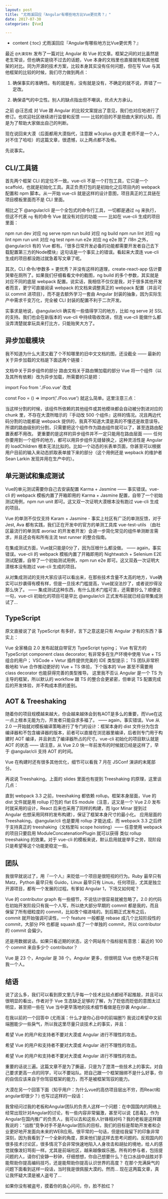 ```yaml
---
layout: post
title: "尤雨溪回应『Angular有哪些地方比Vue更优秀？』"
date: 2017-07-30
categories: [Vue]

---
```


* content
{:toc}
尤雨溪回应『Angular有哪些地方比Vue更优秀？』
<!-- more -->




最近 ``@大漠穷秋`` 发布了一篇对比 Angular 和 Vue 的文章。框架之间的对比虽然是老生常谈，但也确实是绕不过去的话题，Vue 本身的文档里也直接就有和其他框架的对比。同为开源的技术方案，比较本身其实没有任何问题，但在写 Vue 与其他框架的比较的时候，我们尽力做到两点：

1. 确保事实的准确性。有的就是有，没有就是没有，不确定的就不说，弄错了一定改。

2. 确保语气的中立性。别人的缺点指出但不嘲讽，优点大方承认。

之前 @汪志成 对 Vue 跟 Angular 的比较文案提出了意见，我们也对应地进行了修订。也欢迎社区继续进行监督和反馈 —— 比较的目的不是扭曲大家的认知，而是为了帮助大家做出自己的判断。

现在说回来大漠（后面都用大漠指代，注意跟 w3cplus @大漠 老师不是一个人，对不住了哈哈）的这篇文章，很遗憾，以上两点都不及格。

先说事实。


## CLI/工具链

首先两个框架 CLI 的定位不一致。vue-cli 不是一个打包工具，它只是一个 scaffold，也就是初始化工具。真正负责打包的是初始化之后项目内的 webpack 配置和 npm 脚本。从一开始 vue-cli 就是这样的设计意图，项目真正的工具链在项目模板里面而不是 CLI 里面。

相比之下 @angular/cli 是一个全包式的命令行工具，一切都是通过 `ng` 来执行，但这不代表 `ng` 有的命令 Vue 就没有对应的功能 —— 比如在 vue-cli 生成的项目里面：

npm run dev 对应 ng serve
npm run build 对应 ng build
npm run lint 对应 ng lint
npm run unit 对应 ng test
npm run e2e 对应 ng e2e
除了 i18n 之外，@angular/cli 有的 Vue 都有。『很多日常开发必备的功能都需要开发者自己去下载配置第三方的Node模块』这句话是一个事实上的错误。看起来大漠连 vue-cli 生成的项目都没跑过就急着写文章了呢。

其次，CLI 命令/参数多 = 更优秀？并没有这样的道理，create-react-app 估计要哭晕在厕所了。如果我们仔细看看文中的截图，ng build 的多个参数，其实就是对应不同的底层 webpack 配置。说实话，我相信不仅仅是我，对于很多其他开发者而言，更宁可直接阅读 webpack 的文档来调整真正的 webpack 配置（并且可以 commit 进项目），而不是去额外学习一套由 Angular 封装的抽象，因为实际生产中需求千变万化，完全被 CLI 封装的配置不利于二次开发。

实事求是地说，@angular/cli 确实有一些值得学习的地方，比如 ng serve 对 SSL 的支持。我们也会在新版本的 vue-cli 中持续吸收改进，但连 vue-cli 能做什么都没弄清楚就拿玩具来打比方，只能贻笑大方了。



## 异步加载模块

我不知道为什么大漠又截了个不知哪里的旧中文文档的图，还没截全 —— 最新的关于异步加载的文档是下面这两个链接：

文档中关于异步组件的部分
路由文档关于路由懒加载的部分
Vue 将一个组件（以及其所有依赖）改为异步加载，所需要的只是把：

import Foo from './Foo.vue'
改成

const Foo = () => import('./Foo.vue')
就这么简单。这里注意三点：

当这样分割的时候，该组件所依赖的其他组件或其他模块都会自动被分割进对应的 chunk 里，不存在大漠所暗示的『手动改 500 个组件』这样的情况。况且两边代码分割的功能都是 webpack 提供的，我真不知道大漠是真的不懂还是故意误导。
所谓的路由级别的分割，只需要把这个组件作为路由组件就可以了，甚至连路由配置表都不用改。
更重要的是这样的异步组件并不一定只能用在路由层面 —— 任何你要用到一个组件的地方，都可以用异步组件无缝替换之，这种灵活性是 Angular 的 loadChildren 根本无法比拟的。比如一个动态的长表单页面，你甚至可以根据用户目前的输入来动态抓取表单接下来的部分（这个用例还是 wepback 的维护者 Sean Larkin 发现并用在生产中的）。


## 单元测试和集成测试

Vue的单元测试需要你自己去安装配置 Karma + Jasmine
—— 事实错误。vue-cli 的 webpack 模板内置了开箱即用的 Karma + Jasmine 配置，自带了一个初始测试用例，npm run unit 即可。这又双一次证明大漠根本没有跑过 vue-cli 生成的项目。

Vue 的单测不仅仅支持 Karam + Jasmine - 事实上社区有广泛的单测反馈，对于 Jest, Ava 都有实践，我们正在开发中的官方的单测工具库 vue-test-utils （由社区最流行的单测库 avoriaz 的开发者开发）会进一步简化常见的组件单测断言需求，并且还会有和所有主流 test runner 的整合指南。

在集成测试方面，Vue就只能是0分了，因为压根什么都没做。
—— again，事实错误。vue-cli 的 webpack 模板内置了开箱即用的 Nightwatch + Selenium E2E 测试配置，自带了一个初始测试用例，npm run e2e 即可。这又双叒一次证明大漠根本没有跑过 vue-cli 生成的项目。

从对集成测试的支持大家应该可以看出来，在那些技术含量不太高的地方，Vue确实可以抄袭得有模有样，但是一旦技术门槛提高，Vue就没法抄了，或者说抄得没那么快了。
—— 集成测试这种东西，有什么技术门槛可言，还需要抄么？顺便说一句，vue-cli 初始化的项目可是早比 @angular/cli 正式发布前就已经自带集成测试了...



## TypeScript

原文直接说了说 TypeScript 有多好，言下之意这是只有 Angular 才有的东西？事实上：

Vue 全家桶自 2.0 发布起就自带官方 TypeScript typing；
Vue 有官方的 TypeScript component class decorator;
有非常多在生产环境中使用 Vue + TS 组合的用户；
VSCode + Vetur 插件提供完美的 IDE 类型提示；
TS 团队非常积极地和 Vue 合作推动更好的 Vue + TS 体验，下个版本的 Vue 甚至不需要用 class decorator 也能获得完善的类型推导。
这里我不否认 Angular 是一个 TS 为主导的框架，所以默认的 workflow 跟 TS 的整合会更紧密，但单说 TS 配置完成后的开发体验，并不构成本质的差别。



## AOT & Treeshaking

随着你的项目规模越来越大，你会越来越体会到有AOT是多么的重要，而Vue在这一点上根本无能为力，开发者只能自求多福了。
—— again，事实错误。Vue 从 2.0 一开始就对模板编译策略进行了专门的设计：框架本身的 dist 文件分为包含编译器和不包含编译器的版本，前者可以直接在浏览器里编译，后者则专门用于构建时 AOT 编译，并且剥去了编译器所占的尺寸。vue-cli 初始化的项目默认就是 AOT 的状态 —— 请注意，从 Vue 2.0 快一年前发布的时候就已经是这样了，早于 @angular/cli 支持 AOT 的时间。

Vue 在构建时还有很多其他优化，细节可以看我 7 月在 JSConf 演讲的末尾部分。

再说说 Treeshaking。上面的 slides 里面也有提到 Treeshaking 的原理，这里谈几点：

直到 webpack 3.3 之前，treeshaking 都依赖 rollup。框架本身层面，Vue 的 dist 文件就是用 rollup 打包的 flat ES module（注意，这又是一个 Vue 2.0 发布时就采用的设计，React 后来也采用了同样的构建，而 Igor Minar 提到过 Angular 也想采用同样的发布构建），保证了框架本身尺寸的最小化。
应用层面的 Treeshaking，@angular/cli 也是要用 rollup 才能达成，而 webpack 3.3 之后终于支持真正的 treeshaking（文档里叫 scope hoisting）—— 任意使用 webpack 的项目只要启用 ModuleConcatenationPlugin 就可以获得 类似 rollup treeshaking 的效果。对于 vue-cli 的模板来说，默认启用就是举手之劳，现阶段只是希望等这个功能更稳定一些。


## 团队

我很早就说过了，用『一个人』来贬低一个项目是很短视的行为。Ruby 最早只有 Matz，Python 最早只有 Guido，Linux 最早只有 Linus，任何项目，尤其是独立开源项目，都有一个发展的过程。有爹如 Angular 1，下场又如何呢？

Vue 的 contributor graph 有一些细节，不说估计很容易就被忽略了。2.0 的代码在初始开发阶段只有我一个人写，所以绝大部分早期的 commit 都是我的，而且保留了所有细粒度的 commit，比如改个缩进啥的。到后期正式发布之后，commit 就开始强调可读性，一个 feature 一般都是 rebase 成几个比较阶段性的 commit，大部分 PR 也都是 squash 成了一个单独的 commit，所以 contributor 的 commit 会偏少。

还是用数据说话。如果只看近期的状态，这个网站有个指标挺有意思：最近的 100 个 commit 来自多少个 contributor？

Vue 是 23 个，Angular 是 38 个。Angular 更多，但很明显 Vue 也绝不是只有我一个人。



## 结语

说了这么多，我们可以看到原文里几乎每一个技术比较点都经不起推敲，并且可以很明显的看出，作者对于 Vue 生态缺乏足够的了解，为了贬低而贬低的意图太过明显，甚至把一些在 Vue 当中更早落地的技术细节看做是在抄袭 Angular...

在我以前的一个回答中 (尤雨溪：什么才是你心目中的前端圈?) 我说过希望中文前端圈能少一些戾气，所以我这里尽量只谈技术上的事实，并且：

希望 Vue 的用户和支持者不要对大漠或 Angular 进行不理性的攻击。

希望 Vue 的用户和支持者不要对大漠或 Angular 进行不理性的攻击。

希望 Vue 的用户和支持者不要对大漠或 Angular 进行不理性的攻击。

重要的话说三遍。这篇文章不是为了撕逼，只是为了澄清一些技术上的事实。对自己要求更高一点的同学，可以不要站队。把自己跟一个框架捆绑不是什么好事，你的自信应该来自于你驾驭框架的能力，而不是被框架驾驭的能力。



大漠在另一个回答下面（知乎用户：为什么vue的高仿项目层出不穷，而React和angular却很少？) 也写过这样的一段话：

我曾经问过我的老板和Angular团队的负责人这样一个问题：在中国国内的网络上经常出现针对Angular的讨论，有一些内容非常偏激，甚至可以说【恶毒】，作为Angular在国内推广的负责人，我可以去和这些人针锋相对吗？我的老板是这样跟我说的：“战胜”竞争对手不是Angular团队的目标，我们的目标是帮助开发者和企业更好地开发面向未来的WEB应用。很平常的一句话，但是给我留下的印象非常深刻，因为我看到了一个全新的角度，原来他们是这样去思考问题的。反观国内的很多技术讨论区，很多情况下会非常快速地陷入人身攻击和胡扯的境地，给人的感觉就像泼妇骂街一样。尤其是前端社区，越来越像娱乐圈。所有的参与者，包括提问题的人，请你们安静一秒钟，仔细想想，你自己想要什么？在口水战中战胜对手能帮助你提高编码技巧，还是能帮助你提高认识世界的高度？
在那个充满戾气的问题下面看到这样一段话，当时我是很佩服大漠的。然而... 现在这两篇文章，真让我怀疑大漠是被人盗号了...

如果你没有被盗号，摸着你的良心问问，你，脸不脸红？



---
